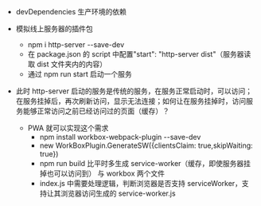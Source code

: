 - devDependencies 生产环境的依赖
- 模拟线上服务器的插件包
  - npm i http-server --save-dev
  - 在 package.json 的 script 中配置"start": "http-server dist"（服务器读取 dist 文件夹内的内容）
  - 通过 npm run start 启动一个服务
- 此时 http-server 启动的服务是传统的服务，在服务正常启动时，可以访问；在服务挂掉后，再次刷新访问，显示无法连接；如何让在服务挂掉时，访问服务能够正常访问之前已经访问过的页面（缓存）？

  - PWA 就可以实现这个需求
    - npm install workbox-webpack-plugin --save-dev
    - new WorkBoxPlugin.GenerateSW({clientsClaim: true,skipWaiting: true})
    - npm run build 比平时多生成 service-worker（缓存，即使服务器挂掉也可以访问到） 与 workbox 两个文件
    - index.js 中需要处理逻辑，判断浏览器是否支持 serviceWorker，支持让其浏览器访问生成的 service-worker.js
